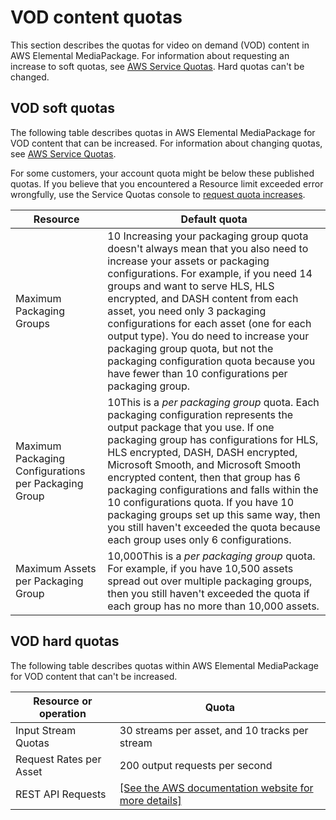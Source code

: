 # VOD content quotas<a name="vod-quotas"></a>

This section describes the quotas for video on demand \(VOD\) content in AWS Elemental MediaPackage\. For information about requesting an increase to soft quotas, see [AWS Service Quotas](https://docs.aws.amazon.com/general/latest/gr/aws_service_limits.html)\. Hard quotas can't be changed\.

## VOD soft quotas<a name="vod-soft-quotas"></a>

The following table describes quotas in AWS Elemental MediaPackage for VOD content that can be increased\. For information about changing quotas, see [AWS Service Quotas](https://docs.aws.amazon.com/general/latest/gr/aws_service_limits.html)\. 

For some customers, your account quota might be below these published quotas\. If you believe that you encountered a Resource limit exceeded error wrongfully, use the Service Quotas console to [request quota increases](https://console.aws.amazon.com/servicequotas/home?region=us-east-1#!/services/mediapackage/quotas)\.


| Resource | Default quota | 
| --- | --- | 
| Maximum Packaging Groups | 10 Increasing your packaging group quota doesn't always mean that you also need to increase your assets or packaging configurations\. For example, if you need 14 groups and want to serve HLS, HLS encrypted, and DASH content from each asset, you need only 3 packaging configurations for each asset \(one for each output type\)\. You do need to increase your packaging group quota, but not the packaging configuration quota because you have fewer than 10 configurations per packaging group\.  | 
| Maximum Packaging Configurations per Packaging Group | 10This is a *per packaging group* quota\. Each packaging configuration represents the output package that you use\. If one packaging group has configurations for HLS, HLS encrypted, DASH, DASH encrypted, Microsoft Smooth, and Microsoft Smooth encrypted content, then that group has 6 packaging configurations and falls within the 10 configurations quota\. If you have 10 packaging groups set up this same way, then you still haven't exceeded the quota because each group uses only 6 configurations\. | 
| Maximum Assets per Packaging Group | 10,000This is a *per packaging group* quota\. For example, if you have 10,500 assets spread out over multiple packaging groups, then you still haven't exceeded the quota if each group has no more than 10,000 assets\. | 

## VOD hard quotas<a name="vod-hard-quotas"></a>

The following table describes quotas within AWS Elemental MediaPackage for VOD content that can't be increased\.


| Resource or operation | Quota | 
| --- | --- | 
| Input Stream Quotas | 30 streams per asset, and 10 tracks per stream | 
| Request Rates per Asset |  200 output requests per second  | 
| REST API Requests |  [\[See the AWS documentation website for more details\]](http://docs.aws.amazon.com/mediapackage/latest/ug/vod-quotas.html)  | 